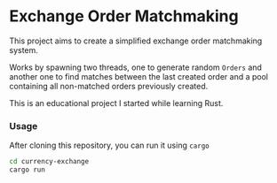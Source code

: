 # Exchange Order Matchmaking
This project aims to create a simplified exchange order matchmaking system.  

Works by spawning two threads, one to generate random `Orders` and another one to find matches between the last created order and a pool containing all non-matched orders previously created.

This is an educational project I started while learning Rust.  

### Usage
After cloning this repository, you can run it using `cargo`
```sh
cd currency-exchange
cargo run
```
